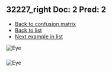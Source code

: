 ## 32227_right Doc: 2 Pred: 2
- [Back to confusion matrix](https://github.com/juliandewit/kaggle_retinopathy/blob/master/matrix.md)
- [Back to list](https://github.com/juliandewit/kaggle_retinopathy/blob/master/lists/22/list.md)
- [Next example in list](https://github.com/juliandewit/kaggle_retinopathy/blob/master/lists/22/32/32230_left.md)

![Eye](https://retinopaty.blob.core.windows.net/size1024/32227_right_2.jpeg)

### 

![Eye]()
